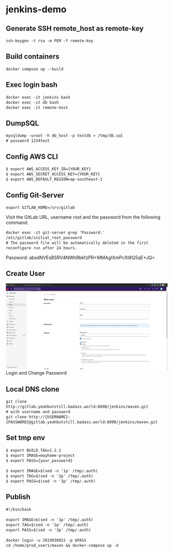 # jenkins-demo

## Generate SSH remote_host as remote-key
```shell
ssh-keygen -t rsa -m PEM -f remote-key
```

## Build containers
```shell
docker compose up --build   
```
## Exec login bash
```shell
docker exec -it jenkins bash
docker exec -it db bash
docker exec -it remote-host
```

## DumpSQL
```shell
mysqldump -uroot -h db_host -p testdb > /tmp/db.sql
# password 1234test
```
## Config AWS CLI
```shell
$ export AWS_ACCESS_KEY_ID={YOUR_KEY}
$ export AWS_SECRET_ACCESS_KEY={YOUR_KEY}
$ export AWS_DEFAULT_REGION=ap-southeast-1
```

## Config Git-Server
```shell
export GITLAB_HOME=/srv/gitlab
```
Visit the GitLab URL, username root and the password from the following command:
```shell
docker exec -it git-server grep 'Password:' /etc/gitlab/initial_root_password
# The password file will be automatically deleted in the first reconfigure run after 24 hours.
```
Password: abxdNVEsBSRV4NWh9bkfzPR+MMAgIXmPcXt8Q5qE+JQ=

## Create User
![create_user](pic/Screenshot%20from%202022-11-14%2020-14-40.png)
Login and Change Password

## Local DNS clone
```shell
git clone http://gitlab.yeahbutstill.badass.world:8090/jenkins/maven.git
# with username and password
git clone http://{USERNAME}:{PASSWORD}@gitlab.yeahbutstill.badass.world:8090/jenkins/maven.git
```
## Set tmp env
```shell
$ export BUILD_TAG=1.2.1
$ export IMAGE=mayhome-project
$ export PASS={your_password}
   
$ export IMAGE=$(sed -n '1p' /tmp/.auth)
$ export TAG=$(sed -n '2p' /tmp/.auth)
$ export PASS=$(sed -n '3p' /tmp/.auth)
```
## Publish
```shell
#!/bin/bash

export IMAGE=$(sed -n '1p' /tmp/.auth)
export TAG=$(sed -n '2p' /tmp/.auth)
export PASS=$(sed -n '3p' /tmp/.auth)

docker login -u 2819930922 -p $PASS
cd /home/prod_user1/maven && docker-compose up -d
```